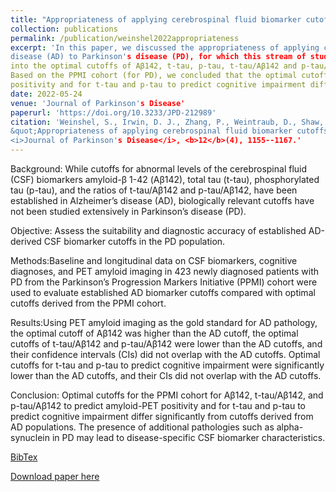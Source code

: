 ```yaml
---
title: "Appropriateness of applying cerebrospinal fluid biomarker cutoffs from Alzheimer’s disease to Parkinson’s disease"
collection: publications
permalink: /publication/weinshel2022appropriateness
excerpt: 'In this paper, we discussed the appropriateness of applying cerebrospinal fluid (CSF) biomarker cutoffs from Alzheimer’s 
disease (AD) to Parkinson's disease (PD), for which this stream of study has not been estensively investigated. Specifically, we looked
into the optimal cutoffs of Aβ142, t-tau, p-tau, t-tau/Aβ142 and p-tau/Aβ142, while PET amyloid imaging was used as the gold standard.
Based on the PPMI cohort (for PD), we concluded that the optimal cutoffs for Aβ142, t-tau/Aβ142, and p-tau/Aβ142 to predict amyloid-PET 
positivity and for t-tau and p-tau to predict cognitive impairment differed significantly from cutoffs derived from AD populations. '
date: 2022-05-24
venue: 'Journal of Parkinson's Disease'
paperurl: 'https://doi.org/10.3233/JPD-212989'
citation: 'Weinshel, S., Irwin, D. J., Zhang, P., Weintraub, D., Shaw, L. M., Siderowf, A. and Xie, S. X. (2022). 
&quot;Appropriateness of applying cerebrospinal fluid biomarker cutoffs from Alzheimer’s disease to Parkinson’s disease.&quot; 
<i>Journal of Parkinson's Disease</i>, <b>12</b>(4), 1155--1167.'
---
```

Background: While cutoffs for abnormal levels of the cerebrospinal fluid (CSF) biomarkers amyloid-β 1-42 (Aβ142), total tau (t-tau), 
phosphorylated tau (p-tau), and the ratios of t-tau/Aβ142 and p-tau/Aβ142, have been established in Alzheimer’s disease (AD), biologically 
relevant cutoffs have not been studied extensively in Parkinson’s disease (PD). 

Objective: Assess the suitability and diagnostic accuracy of established AD-derived CSF biomarker cutoffs in the PD population. 

Methods:Baseline and longitudinal data on CSF biomarkers, cognitive diagnoses, and PET amyloid imaging in 423 newly diagnosed patients with 
PD from the Parkinson’s Progression Markers Initiative (PPMI) cohort were used to evaluate established AD biomarker cutoffs compared with 
optimal cutoffs derived from the PPMI cohort. 

Results:Using PET amyloid imaging as the gold standard for AD pathology, the optimal cutoff of Aβ142 was higher than the AD cutoff, the 
optimal cutoffs of t-tau/Aβ142 and p-tau/Aβ142 were lower than the AD cutoffs, and their confidence intervals (CIs) did not overlap with 
the AD cutoffs. Optimal cutoffs for t-tau and p-tau to predict cognitive impairment were significantly lower than the AD cutoffs, and 
their CIs did not overlap with the AD cutoffs. 

Conclusion: Optimal cutoffs for the PPMI cohort for Aβ142, t-tau/Aβ142, and p-tau/Aβ142 to predict amyloid-PET positivity and for t-tau and 
p-tau to predict cognitive impairment differ significantly from cutoffs derived from AD populations. The presence of additional pathologies
such as alpha-synuclein in PD may lead to disease-specific CSF biomarker characteristics.

[BibTex](https://panpanzhang99299.github.io/files/weinshel2022appropriateness.bib)

[Download paper here](https://doi.org/10.3233/JPD-212989)
